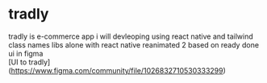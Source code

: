 # tradly

tradly is e-commerce app i will devleoping using react native and tailwind class names libs alone with react native reanimated 2 based on ready done ui in figma 
</br>
[UI to tradly] (https://www.figma.com/community/file/1026832710530333299)
